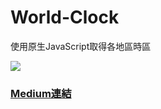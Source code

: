 # World-Clock

使用原生JavaScript取得各地區時區

![](https://i.imgur.com/EEkTMgb.png)

### [Medium連結](https://medium.com/@scps940327/js%E6%96%B0%E6%89%8B%E5%9C%B0%E4%B8%8B%E5%9F%8E-4f-%E6%99%82%E5%8D%80-9dc0dfadd79f)

